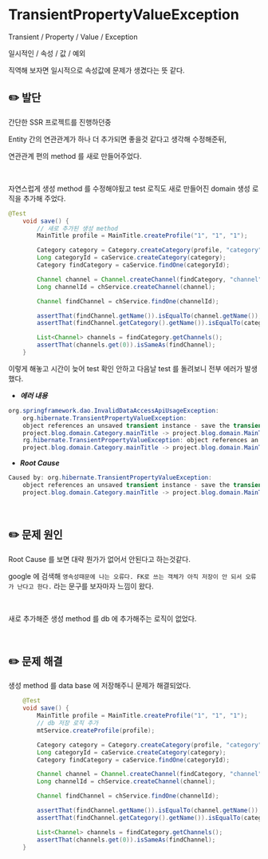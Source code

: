 # TransientPropertyValueException

Transient / Property / Value / Exception

일시적인 / 속성 / 값 / 예외

직역해 보자면 일시적으로 속성값에 문제가 생겼다는 뜻 같다.

## ✏️ 발단

간단한 SSR 프로젝트를 진행하던중

Entity 간의 연관관계가 하나 더 추가되면 좋을것 같다고 생각해 수정해준뒤,

연관관계 편의 method 를 새로 만들어주었다.

<br>

자연스럽게 생성 method 를 수정해야됬고 test 로직도 새로 만들어진 domain 생성 로직을 추가해 주었다.

```java
@Test
    void save() {
        // 새로 추가된 생성 method
        MainTitle profile = MainTitle.createProfile("1", "1", "1");

        Category category = Category.createCategory(profile, "category");
        Long categoryId = caService.createCategory(category);
        Category findCategory = caService.findOne(categoryId);

        Channel channel = Channel.createChannel(findCategory, "channel");
        Long channelId = chService.createChannel(channel);

        Channel findChannel = chService.findOne(channelId);

        assertThat(findChannel.getName()).isEqualTo(channel.getName());
        assertThat(findChannel.getCategory().getName()).isEqualTo(category.getName());

        List<Channel> channels = findCategory.getChannels();
        assertThat(channels.get(0)).isSameAs(findChannel);
    }
```

이렇게 해놓고 시간이 늦어 test 확인 안하고 다음날 test 를 돌려보니 전부 에러가 발생했다.

- ***에러 내용***

```java
org.springframework.dao.InvalidDataAccessApiUsageException: 
    org.hibernate.TransientPropertyValueException: 
    object references an unsaved transient instance - save the transient instance before flushing : 
    project.blog.domain.Category.mainTitle -> project.blog.domain.MainTitle; nested exception is java.lang.IllegalStateException: 
    rg.hibernate.TransientPropertyValueException: object references an unsaved transient instance - save the transient instance before flushing : 
    project.blog.domain.Category.mainTitle -> project.blog.domain.MainTitle
```

- ***Root Cause***

```java
Caused by: org.hibernate.TransientPropertyValueException: 
    object references an unsaved transient instance - save the transient instance before flushing : 
    project.blog.domain.Category.mainTitle -> project.blog.domain.MainTitle
```

<br>

## ✏️ 문제 원인

Root Cause 를 보면 대략 뭔가가 없어서 안된다고 하는것같다.

google 에 검색해 `영속성때문에 나는 오류다. FK로 쓰는 객체가 아직 저장이 안 되서 오류가 난다고 한다.` 라는 문구를 보자마자 느낌이 왔다.

<br>

새로 추가해준 생성 method 를 db 에 추가해주는 로직이 없었다.

<br>

## ✏️ 문제 해결

생성 method 를 data base 에 저장해주니 문제가 해결되었다.

```java
    @Test
    void save() {
        MainTitle profile = MainTitle.createProfile("1", "1", "1");
        // db 저장 로직 추가
        mtService.createProfile(profile);

        Category category = Category.createCategory(profile, "category");
        Long categoryId = caService.createCategory(category);
        Category findCategory = caService.findOne(categoryId);

        Channel channel = Channel.createChannel(findCategory, "channel");
        Long channelId = chService.createChannel(channel);

        Channel findChannel = chService.findOne(channelId);

        assertThat(findChannel.getName()).isEqualTo(channel.getName());
        assertThat(findChannel.getCategory().getName()).isEqualTo(category.getName());

        List<Channel> channels = findCategory.getChannels();
        assertThat(channels.get(0)).isSameAs(findChannel);
    }
```